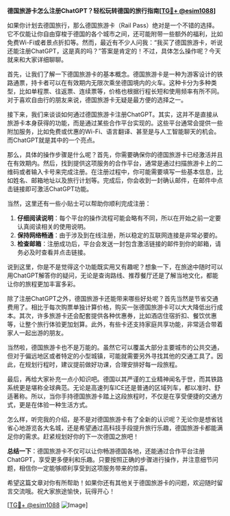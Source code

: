 **德国旅游卡怎么注册ChatGPT？轻松玩转德国的旅行指南[[TG💪+ @esim1088](https://t.me/s/esim1088)]**

如果你计划去德国旅行，那么德国旅游卡（Rail Pass）绝对是一个不错的选择。它不仅能让你自由穿梭于德国的各个城市之间，还可能附带一些额外的福利，比如免费Wi-Fi或者景点折扣等。然而，最近有不少人问我：“我买了德国旅游卡，听说还能注册ChatGPT，这是真的吗？”答案是肯定的！不过，具体怎么操作呢？今天就来和大家详细聊聊。

首先，让我们了解一下德国旅游卡的基本概念。德国旅游卡是一种为游客设计的铁路通票，持卡者可以在有效期内无限次乘坐德国境内的火车。这种卡分为多种类型，比如单程票、往返票、连续票等，价格也根据行程长短和使用频率有所不同。对于喜欢自由行的朋友来说，德国旅游卡无疑是最方便的选择之一。

接下来，我们来谈谈如何通过德国旅游卡注册ChatGPT。其实，这并不是直接从旅游卡本身获得的功能，而是通过某些合作平台实现的。这些平台通常会提供一些附加服务，比如免费或优惠的Wi-Fi、语言翻译、甚至是与人工智能聊天的机会。而ChatGPT就是其中的一个亮点。

那么，具体的操作步骤是什么呢？首先，你需要确保你的德国旅游卡已经激活并且在有效期内。然后，找到提供这项服务的合作平台，通常是通过扫描旅游卡上的二维码或者输入卡号来完成注册。在注册过程中，你可能需要填写一些基本信息，比如姓名、邮箱地址以及旅行计划等。完成后，你会收到一封确认邮件，在邮件中点击链接即可激活ChatGPT功能。

当然，这里还有一些小贴士可以帮助你顺利完成注册：

1. **仔细阅读说明**：每个平台的操作流程可能会略有不同，所以在开始之前一定要认真阅读相关的使用说明。
2. **保持网络畅通**：由于涉及到在线注册，所以稳定的互联网连接是非常必要的。
3. **检查邮箱**：注册成功后，平台会发送一封包含激活链接的邮件到你的邮箱，请务必及时查看并点击链接。

说到这里，你是不是觉得这个功能既实用又有趣呢？想象一下，在旅途中随时可以用ChatGPT解答你的疑问，无论是查询路线、推荐餐厅还是了解当地文化，都能让你的旅程更加丰富多彩。

除了注册ChatGPT之外，德国旅游卡还能带来哪些好处呢？首先当然是节省交通费用了。相比于每次购票单独计算价格，购买一张德国旅游卡可以大大降低出行成本。其次，许多旅游卡还会配套提供各种优惠券，比如酒店住宿折扣、餐饮优惠等，让整个旅行体验更加划算。此外，有些卡还支持家庭共享功能，非常适合带着家人一起出游的朋友。

当然啦，德国旅游卡也不是万能的。虽然它可以覆盖大部分主要城市的公共交通，但对于偏远地区或者特定的小型城镇，可能就需要另外寻找其他的交通工具了。因此，在规划行程时，建议提前做好功课，合理安排好每一段旅程。

最后，再给大家补充一点小知识吧。德国以其严谨的工业精神闻名于世，而其铁路系统更是堪称全球典范。无论是高速列车ICE还是普通的区域列车，都以准时、舒适著称。所以，当你手持德国旅游卡踏上这段旅程时，不仅是在享受便捷的交通方式，更是在体验一种生活方式。

怎么样，听完我的介绍，是不是对德国旅游卡有了全新的认识呢？无论你是想省钱省心地游览各大名城，还是希望通过高科技手段提升旅行乐趣，德国旅游卡都能满足你的需求。赶紧规划好你的下一次德国之旅吧！

**总结一下**：德国旅游卡不仅可以让你畅游德国各地，还能通过合作平台注册ChatGPT，享受更多便利和乐趣。只要按照正确的步骤进行操作，并注意细节问题，相信你一定能够顺利享受到这项服务带来的惊喜。

希望这篇文章对你有所帮助！如果你还有其他关于德国旅游卡的问题，欢迎随时留言交流哦。祝大家旅途愉快，玩得开心！

[[TG💪+ @esim1088](https://t.me/s/esim1088) ![Image](https://i.postimg.cc/4NQfJmqS/Snipaste-2025-05-13-00-14-12.png)]